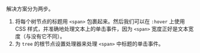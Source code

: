 解决方案分为两步。

1. 将每个树节点的标题用 `<span>` 包裹起来。然后我们可以在 `:hover` 上使用 CSS 样式，并准确地处理文本上的单击事件，因为 `<span>` 宽度正好是文本宽度（与没有它不同）。
2. 为 `tree` 的根节点设置处理器来处理 `<span>` 中标题的单击事件。
